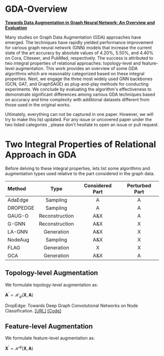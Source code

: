 # GDA-Overview
[**Towards Data Augmentation in Graph Neural Network: An Overview and Evaluation**](https://authors.elsevier.com/tracking/article/details.do?aid=100527&jid=COSREV&surname=Adjeisah)


Many studies on Graph Data Augmentation (GDA) approaches have emerged. The techniques have rapidly yielded performance improvement for various graph neural network (GNN) models that increase the current state of the art accuracy by absolute values of 4.20\%, 5.50\%, and 4.40\% on Cora, Citeseer, and PubMed, respectively. The success is attributed to two integral properties of relational approaches: topology-level and feature-level augmentation. This work provides an overview of some GDA algorithms which are reasonably categorized based on these integral properties. Next, we engage the three most widely used GNN backbones (GCN, GAT, and GraphSAGE) as plug-and-play methods for conducting experiments. We conclude by evaluating the algorithm's effectiveness to demonstrate significant differences among various GDA techniques based on accuracy and time complexity with additional datasets different from those used in the original works. 

Ultimately, everything can not be captured in one paper. However, we will try to make this list updated. For any issue or uncovered paper under the two listed categories , please don't hesitate to open an issue or pull request.

# Two Integral Properties of Relational Approach in GDA
Before delving to these integral properties, lets list some algorithms and augmentation types used relative to the part considered in the graph data.

| Method   | Type           | Considered Part | Perturbed Part | 
| :---     | :---:          | :---:           | :---:          | 
| AdaEdge  | Sampling       | A               | A              |
| DROPEDGE | Sampling       | A               | A              | 
| GAUG-O   | Reconstruction | A&X             | A              | 
| G-GNN    | Reconstruction | A&X             | X              | 
| LA-GNN   | Generation     | A&X             | X              | 
| NodeAug  | Sampling       | A&X             | X              |
| FLAG     | Generation     | X               | X              | 
| GCA      | Generation     | A&X             | A              | 


## Topology-level Augmentation
We formulate topology-level augmentation as:

$\textbf{A}^{\prime} = \mathcal{H}_{\varphi}(\textbf{X}, \textbf{A})$  

DropEdge: Towards Deep Graph Convolutional Networks on Node Classification. [[URL]](https://arxiv.org/abs/1907.10903) [[Code]](https://github.com/DropEdge/DropEdge)





## Feature-level  Augmentation
We formulate feature-level augmentation as:

$\textbf{X}^{\prime} = \mathcal{H}^{\varphi}(\textbf{X}, \textbf{A})$
